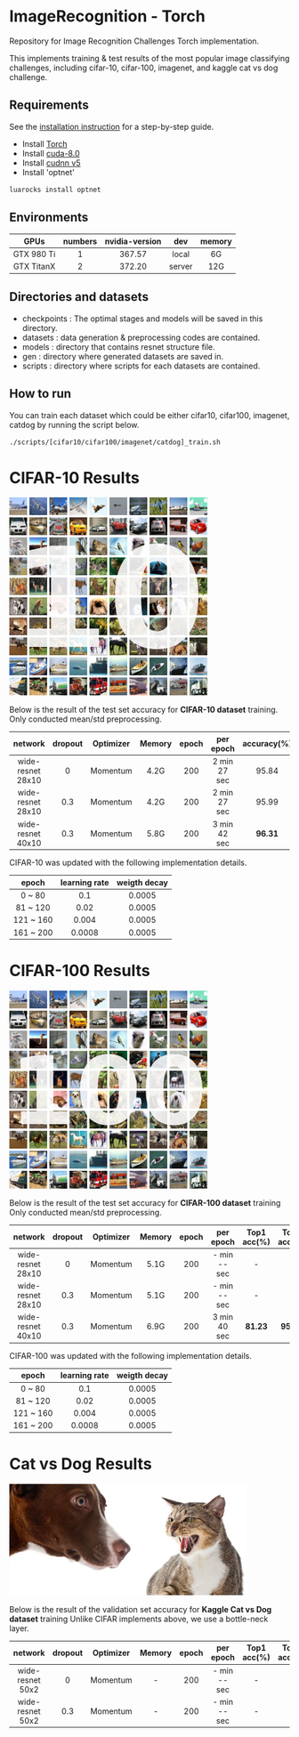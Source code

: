 # ImageRecognition - Torch
Repository for Image Recognition Challenges
Torch implementation.

This implements training & test results of the most popular image classifying challenges, including cifar-10, cifar-100, imagenet, and kaggle cat vs dog challenge.

## Requirements
See the [installation instruction](installation.md) for a step-by-step guide.
- Install [Torch](http://torch.ch/docs/getting-started.html)
- Install [cuda-8.0](https://developer.nvidia.com/cuda-downloads)
- Install [cudnn v5](https://developer.nvidia.com/cudnn)
- Install 'optnet'
```bash
luarocks install optnet
```

## Environments
| GPUs         | numbers | nvidia-version | dev    | memory |
|:------------:|:-------:|:--------------:|:------:|:------:|
| GTX 980 Ti   | 1       | 367.57         | local  |   6G   |
| GTX TitanX   | 2       | 372.20         | server |   12G  |

## Directories and datasets
- checkpoints : The optimal stages and models will be saved in this directory.
- datasets : data generation & preprocessing codes are contained.
- models : directory that contains resnet structure file.
- gen : directory where generated datasets are saved in.
- scripts : directory where scripts for each datasets are contained.

## How to run
You can train each dataset which could be either cifar10, cifar100, imagenet, catdog by running the script below.
```bash
./scripts/[cifar10/cifar100/imagenet/catdog]_train.sh
```

# CIFAR-10 Results

![alt tag](../GitImage/cifar10_image.png)

Below is the result of the test set accuracy for **CIFAR-10 dataset** training.
Only conducted mean/std preprocessing.

| network           | dropout | Optimizer| Memory | epoch | per epoch    | accuracy(%) |
|:-----------------:|:-------:|----------|:------:|:-----:|:------------:|:-----------:|
| wide-resnet 28x10 |    0    | Momentum |  4.2G  | 200   | 2 min 27 sec |    95.84    |
| wide-resnet 28x10 |   0.3   | Momentum |  4.2G  | 200   | 2 min 27 sec |    95.99    |
| wide-resnet 40x10 |   0.3   | Momentum |  5.8G  | 200   | 3 min 42 sec | **96.31**   |

CIFAR-10 was updated with the following implementation details.

|   epoch   | learning rate |  weigth decay |
|:---------:|:-------------:|:-------------:|
|   0 ~ 80  |      0.1      |     0.0005    |
|  81 ~ 120 |      0.02     |     0.0005    |
| 121 ~ 160 |     0.004     |     0.0005    |
| 161 ~ 200 |     0.0008    |     0.0005    |



# CIFAR-100 Results

![alt tag](../GitImage/cifar100_image.png)

Below is the result of the test set accuracy for **CIFAR-100 dataset** training
Only conducted mean/std preprocessing.

| network           | dropout | Optimizer| Memory | epoch | per epoch    | Top1 acc(%)| Top5 acc(%) |
|:-----------------:|:-------:|----------|:------:|:-----:|:------------:|:----------:|:-----------:|
| wide-resnet 28x10 |    0    | Momentum |  5.1G  | 200   | - min -- sec |      -     |     -       |
| wide-resnet 28x10 |   0.3   | Momentum |  5.1G  | 200   | - min -- sec |      -     |     -       |
| wide-resnet 40x10 |   0.3   | Momentum |  6.9G  | 200   | 3 min 40 sec | **81.23**  |  **95.47**  |


CIFAR-100 was updated with the following implementation details.

|   epoch   | learning rate |  weigth decay |
|:---------:|:-------------:|:-------------:|
|   0 ~ 80  |      0.1      |     0.0005    |
|  81 ~ 120 |      0.02     |     0.0005    |
| 121 ~ 160 |     0.004     |     0.0005    |
| 161 ~ 200 |     0.0008    |     0.0005    |



# Cat vs Dog Results

![alt tag](../GitImage/catdog.png)

Below is the result of the validation set accuracy for **Kaggle Cat vs Dog dataset** training
Unlike CIFAR implements above, we use a bottle-neck layer.

| network           | dropout | Optimizer| Memory | epoch | per epoch    | Top1 acc(%)| Top5 acc(%) |
|:-----------------:|:-------:|----------|:------:|:-----:|:------------:|:----------:|:-----------:|
| wide-resnet 50x2  |    0    | Momentum |   -    | 200   | - min -- sec |      -     |     -       |
| wide-resnet 50x2  |   0.3   | Momentum |   -    | 200   | - min -- sec |      -     |     -       |

